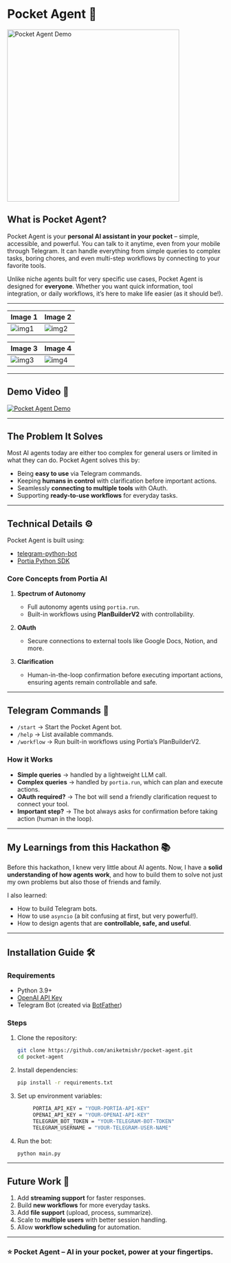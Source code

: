 # Pocket Agent 🤖

<img src="assets/agent_pic.jpeg" alt="Pocket Agent Demo" width="400"/>


## What is Pocket Agent?

Pocket Agent is your **personal AI assistant in your pocket** – simple, accessible, and powerful. You can talk to it anytime, even from your mobile through Telegram. It can handle everything from simple queries to complex tasks, boring chores, and even multi-step workflows by connecting to your favorite tools.

Unlike niche agents built for very specific use cases, Pocket Agent is designed for **everyone**. Whether you want quick information, tool integration, or daily workflows, it’s here to make life easier (as it should be!).

---

| Image 1 | Image 2 |
|---------|---------|
| ![img1](assets/img1.jpeg) | ![img2](assets/img2.jpeg) |

| Image 3 | Image 4 |
|---------|---------|
| ![img3](assets/img3.jpeg) | ![img4](assets/img4.jpeg) |

---

## Demo Video 🎥

[![Pocket Agent Demo](https://img.youtube.com/vi/ZcSaIaX0p0o/0.jpg)](https://www.youtube.com/watch?v=ZcSaIaX0p0o)

---

## The Problem It Solves

Most AI agents today are either too complex for general users or limited in what they can do. Pocket Agent solves this by:

* Being **easy to use** via Telegram commands.
* Keeping **humans in control** with clarification before important actions.
* Seamlessly **connecting to multiple tools** with OAuth.
* Supporting **ready-to-use workflows** for everyday tasks.

---

## Technical Details ⚙️

Pocket Agent is built using:

* [telegram-python-bot](https://github.com/python-telegram-bot/python-telegram-bot)
* [Portia Python SDK](https://github.com/portiaAI/portia-python-sdk)

### Core Concepts from Portia AI

1. **Spectrum of Autonomy**

   * Full autonomy agents using `portia.run`.
   * Built-in workflows using **PlanBuilderV2** with controllability.

2. **OAuth**

   * Secure connections to external tools like Google Docs, Notion, and more.

3. **Clarification**

   * Human-in-the-loop confirmation before executing important actions, ensuring agents remain controllable and safe.

---

## Telegram Commands 📱

* `/start` → Start the Pocket Agent bot.
* `/help` → List available commands.
* `/workflow` → Run built-in workflows using Portia’s PlanBuilderV2.

### How it Works

* **Simple queries** → handled by a lightweight LLM call.
* **Complex queries** → handled by `portia.run`, which can plan and execute actions.
* **OAuth required?** → The bot will send a friendly clarification request to connect your tool.
* **Important step?** → The bot always asks for confirmation before taking action (human in the loop).

---

## My Learnings from this Hackathon 📚

Before this hackathon, I knew very little about AI agents. Now, I have a **solid understanding of how agents work**, and how to build them to solve not just my own problems but also those of friends and family.

I also learned:

* How to build Telegram bots.
* How to use `asyncio` (a bit confusing at first, but very powerful!).
* How to design agents that are **controllable, safe, and useful**.

---

## Installation Guide 🛠️

### Requirements

* Python 3.9+
* [OpenAI API Key](https://platform.openai.com/)
* Telegram Bot (created via [BotFather](https://core.telegram.org/bots#6-botfather))

### Steps

1. Clone the repository:

   ```bash
   git clone https://github.com/aniketmishr/pocket-agent.git
   cd pocket-agent
   ```

2. Install dependencies:

   ```bash
   pip install -r requirements.txt
   ```

3. Set up environment variables:

   ```bash
        PORTIA_API_KEY = "YOUR-PORTIA-API-KEY"
        OPENAI_API_KEY = "YOUR-OPENAI-API-KEY"
        TELEGRAM_BOT_TOKEN = "YOUR-TELEGRAM-BOT-TOKEN"
        TELEGRAM_USERNAME = "YOUR-TELEGRAM-USER-NAME"
   ```

4. Run the bot:

   ```bash
   python main.py
   ```

---

## Future Work 🚀

1. Add **streaming support** for faster responses.
2. Build **new workflows** for more everyday tasks.
3. Add **file support** (upload, process, summarize).
4. Scale to **multiple users** with better session handling.
5. Allow **workflow scheduling** for automation.

---

### ⭐ Pocket Agent – AI in your pocket, power at your fingertips.
